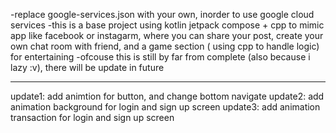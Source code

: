 -replace google-services.json with your own, inorder to use google cloud services
-this is a base project using kotlin jetpack compose + cpp to mimic app like facebook or instagarm, where you can share your post, create your own chat room with friend, and a game section ( using cpp to handle logic) for entertaining
-ofcouse this is still by far from complete (also because i lazy :v), there will be update in future

------------------------------------------------------------------------------------------------------------------------------------------------------------------------------------------------------------------------------------------------------------------------------------
update1: add animtion for button, and change bottom navigate
update2: add animation background for login and sign up screen
update3: add animation transaction for login and sign up screen
